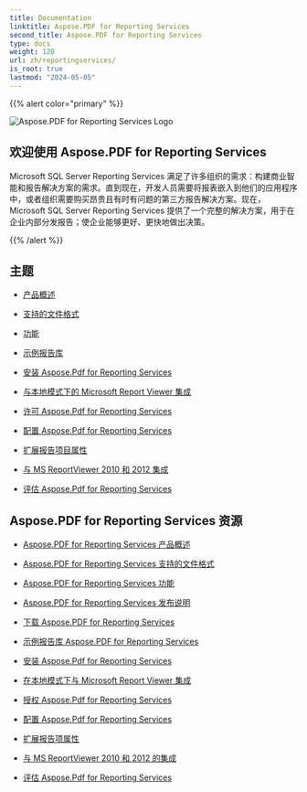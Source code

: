```yaml
---
title: Documentation
linktitle: Aspose.PDF for Reporting Services
second_title: Aspose.PDF for Reporting Services
type: docs
weight: 120
url: zh/reportingservices/
is_root: true
lastmod: "2024-05-05"
---
```


{{% alert color="primary" %}}

![Aspose.PDF for Reporting Services Logo](home_5.png)

## 欢迎使用 Aspose.PDF for Reporting Services

Microsoft SQL Server Reporting Services 满足了许多组织的需求：构建商业智能和报告解决方案的需求。直到现在，开发人员需要将报表嵌入到他们的应用程序中，或者组织需要购买昂贵且有时有问题的第三方报告解决方案。现在，Microsoft SQL Server Reporting Services 提供了一个完整的解决方案，用于在企业内部分发报告；使企业能够更好、更快地做出决策。

{{% /alert %}}

## 主题

- [产品概述](/pdf/reportingservices/product-overview/)
- [支持的文件格式](/pdf/reportingservices/supported-file-formats/)

- [功能](/pdf/reportingservices/features/)
- [示例报告库](/pdf/reportingservices/sample-reports-gallery/)
- [安装 Aspose.Pdf for Reporting Services](/pdf/reportingservices/install-aspose-pdf-for-reporting-services/)
- [与本地模式下的 Microsoft Report Viewer 集成](/pdf/reportingservices/integration-with-microsoft-report-viewer-in-local-mode/)
- [许可 Aspose.Pdf for Reporting Services](/pdf/reportingservices/license-aspose-pdf-for-reporting-services/)
- [配置 Aspose.Pdf for Reporting Services](/pdf/reportingservices/configure-aspose-pdf-for-reporting-services/)
- [扩展报告项目属性](/pdf/reportingservices/expand-report-items-properties/)
- [与 MS ReportViewer 2010 和 2012 集成](/pdf/reportingservices/integration-with-ms-reportviewer-2010-and-2012/)
- [评估 Aspose.Pdf for Reporting Services](/pdf/reportingservices/evaluate-aspose-pdf-for-reporting-services/)

## Aspose.PDF for Reporting Services 资源

- [Aspose.PDF for Reporting Services 产品概述](/pdf/reportingservices/product-overview/)
- [Aspose.PDF for Reporting Services 支持的文件格式](/pdf/reportingservices/supported-file-formats/)
- [Aspose.PDF for Reporting Services 功能](/pdf/reportingservices/features/)
- [Aspose.PDF for Reporting Services 发布说明](https://releases.aspose.com/pdf/reportingservices/release-notes/)
- [下载 Aspose.PDF for Reporting Services](https://releases.aspose.com/pdf/reportingservices/)
- [示例报告库 Aspose.PDF for Reporting Services](/pdf/reportingservices/sample-reports-gallery/)
- [安装 Aspose.Pdf for Reporting Services](/pdf/reportingservices/install-aspose-pdf-for-reporting-services/)
- [在本地模式下与 Microsoft Report Viewer 集成](/pdf/reportingservices/integration-with-microsoft-report-viewer-in-local-mode/)
- [授权 Aspose.Pdf for Reporting Services](/pdf/reportingservices/license-aspose-pdf-for-reporting-services/)
- [配置 Aspose.Pdf for Reporting Services](/pdf/reportingservices/configure-aspose-pdf-for-reporting-services/)

- [扩展报告项属性](/pdf/reportingservices/expand-report-items-properties/)
- [与 MS ReportViewer 2010 和 2012 的集成](/pdf/reportingservices/integration-with-ms-reportviewer-2010-and-2012/)
- [评估 Aspose.Pdf for Reporting Services](/pdf/reportingservices/evaluate-aspose-pdf-for-reporting-services/)